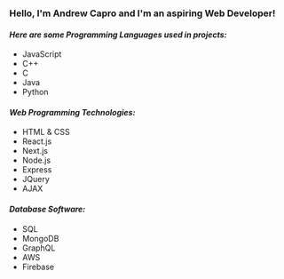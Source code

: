 ### Hello, I'm Andrew Capro and I'm an aspiring Web Developer!
#### *Here are some Programming Languages used in projects:*
* JavaScript
* C++
* C
* Java
* Python

#### *Web Programming Technologies:*
* HTML & CSS
* React.js
* Next.js
* Node.js
* Express
* JQuery
* AJAX

#### *Database Software:*
* SQL
* MongoDB
* GraphQL
* AWS
* Firebase
